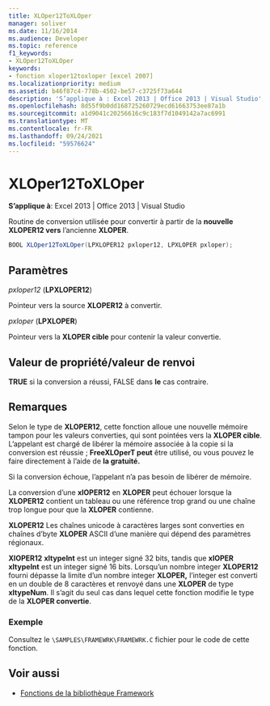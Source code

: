 ```yaml
---
title: XLOper12ToXLOper
manager: soliver
ms.date: 11/16/2014
ms.audience: Developer
ms.topic: reference
f1_keywords:
- XLOper12ToXLOper
keywords:
- fonction xloper12toxloper [excel 2007]
ms.localizationpriority: medium
ms.assetid: b46f87c4-778b-4502-be57-c3725f73a644
description: 'S’applique à : Excel 2013 | Office 2013 | Visual Studio'
ms.openlocfilehash: 8d55f9b0dd168725260729ecd61663753ee87a1b
ms.sourcegitcommit: a1d9041c20256616c9c183f7d1049142a7ac6991
ms.translationtype: MT
ms.contentlocale: fr-FR
ms.lasthandoff: 09/24/2021
ms.locfileid: "59576624"
---
```

# <a name="xloper12toxloper"></a>XLOper12ToXLOper

**S’applique à**: Excel 2013 | Office 2013 | Visual Studio 
  
Routine de conversion utilisée pour convertir à partir de la **nouvelle XLOPER12 vers** l’ancienne **XLOPER**.
  
```cs
BOOL XLOper12ToXLOper(LPXLOPER12 pxloper12, LPXLOPER pxloper);
```

## <a name="parameters"></a>Paramètres

_pxloper12_ (**LPXLOPER12**)
  
Pointeur vers la source **XLOPER12** à convertir. 
  
_pxloper_ (**LPXLOPER**)
  
Pointeur vers la **XLOPER cible** pour contenir la valeur convertie. 
  
## <a name="property-valuereturn-value"></a>Valeur de propriété/valeur de renvoi

**TRUE** si la conversion a réussi, FALSE dans **le** cas contraire. 
  
## <a name="remarks"></a>Remarques

Selon le type de **XLOPER12**, cette fonction alloue une nouvelle mémoire tampon pour les valeurs converties, qui sont pointées vers la **XLOPER cible**. L’appelant est chargé de libérer la mémoire associée à la copie si la conversion est réussie ; **FreeXLOperT peut** être utilisé, ou vous pouvez le faire directement à l’aide de **la gratuité.**
  
Si la conversion échoue, l’appelant n’a pas besoin de libérer de mémoire.
  
La conversion d’une **xlOPER12** en **XLOPER** peut échouer lorsque la **XLOPER12** contient un tableau ou une référence trop grand ou une chaîne trop longue pour que la **XLOPER** contienne. 
  
**XLOPER12** Les chaînes unicode à caractères larges sont converties en chaînes d’byte **XLOPER** ASCII d’une manière qui dépend des paramètres régionaux. 
  
**XlOPER12** **xltypeInt** est un integer signé 32 bits, tandis que **xlOPER** **xltypeInt** est un integer signé 16 bits. Lorsqu’un nombre integer **XLOPER12** fourni dépasse la limite d’un nombre integer **XLOPER,** l’integer est converti en un double de 8 caractères et renvoyé dans une **XLOPER** de type **xltypeNum**. Il s’agit du seul cas dans lequel cette fonction modifie le type de la **XLOPER convertie**.
  
### <a name="example"></a>Exemple

Consultez le  `\SAMPLES\FRAMEWRK\FRAMEWRK.C` fichier pour le code de cette fonction. 
  
## <a name="see-also"></a>Voir aussi

- [Fonctions de la bibliothèque Framework](functions-in-the-framework-library.md)

